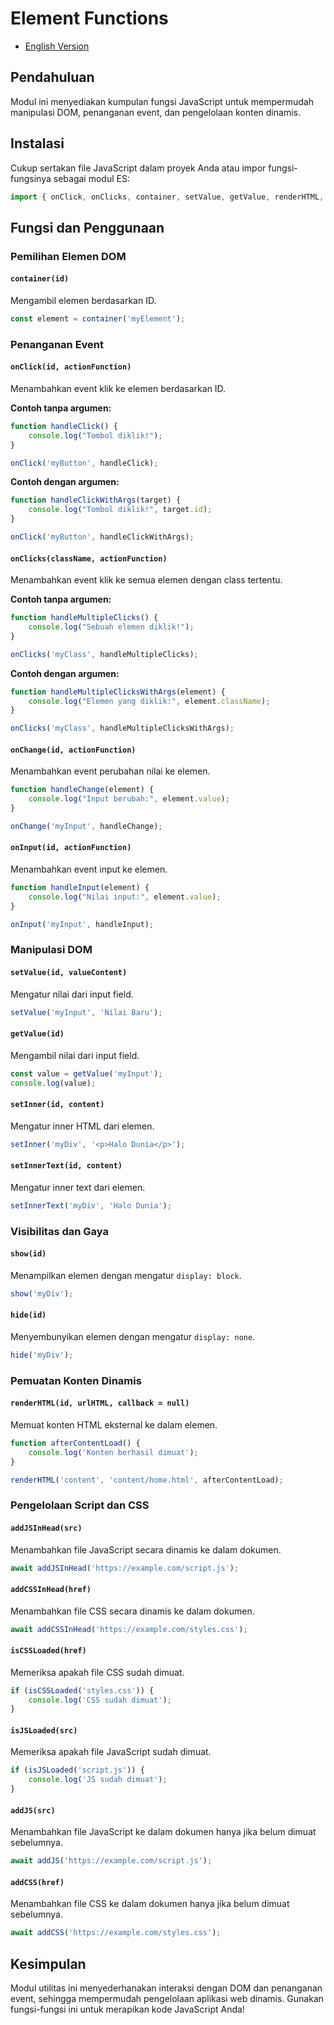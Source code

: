 # Element Functions

* [English Version](./element-en.md)

## Pendahuluan

Modul ini menyediakan kumpulan fungsi JavaScript untuk mempermudah manipulasi DOM, penanganan event, dan pengelolaan konten dinamis.

## Instalasi

Cukup sertakan file JavaScript dalam proyek Anda atau impor fungsi-fungsinya sebagai modul ES:

```javascript
import { onClick, onClicks, container, setValue, getValue, renderHTML, addJS, addCSS } from 'https://cdn.jsdelivr.net/gh/jscroot/lib@0.2.3/element.js';
```

## Fungsi dan Penggunaan

### Pemilihan Elemen DOM

#### `container(id)`

Mengambil elemen berdasarkan ID.

```javascript
const element = container('myElement');
```

### Penanganan Event

#### `onClick(id, actionFunction)`

Menambahkan event klik ke elemen berdasarkan ID.

**Contoh tanpa argumen:**

```javascript
function handleClick() {
    console.log("Tombol diklik!");
}

onClick('myButton', handleClick);
```

**Contoh dengan argumen:**

```javascript
function handleClickWithArgs(target) {
    console.log("Tombol diklik!", target.id);
}

onClick('myButton', handleClickWithArgs);
```

#### `onClicks(className, actionFunction)`

Menambahkan event klik ke semua elemen dengan class tertentu.

**Contoh tanpa argumen:**

```javascript
function handleMultipleClicks() {
    console.log("Sebuah elemen diklik!");
}

onClicks('myClass', handleMultipleClicks);
```

**Contoh dengan argumen:**

```javascript
function handleMultipleClicksWithArgs(element) {
    console.log("Elemen yang diklik:", element.className);
}

onClicks('myClass', handleMultipleClicksWithArgs);
```

#### `onChange(id, actionFunction)`

Menambahkan event perubahan nilai ke elemen.

```javascript
function handleChange(element) {
    console.log("Input berubah:", element.value);
}

onChange('myInput', handleChange);
```

#### `onInput(id, actionFunction)`

Menambahkan event input ke elemen.

```javascript
function handleInput(element) {
    console.log("Nilai input:", element.value);
}

onInput('myInput', handleInput);
```

### Manipulasi DOM

#### `setValue(id, valueContent)`

Mengatur nilai dari input field.

```javascript
setValue('myInput', 'Nilai Baru');
```

#### `getValue(id)`

Mengambil nilai dari input field.

```javascript
const value = getValue('myInput');
console.log(value);
```

#### `setInner(id, content)`

Mengatur inner HTML dari elemen.

```javascript
setInner('myDiv', '<p>Halo Dunia</p>');
```

#### `setInnerText(id, content)`

Mengatur inner text dari elemen.

```javascript
setInnerText('myDiv', 'Halo Dunia');
```

### Visibilitas dan Gaya

#### `show(id)`

Menampilkan elemen dengan mengatur `display: block`.

```javascript
show('myDiv');
```

#### `hide(id)`

Menyembunyikan elemen dengan mengatur `display: none`.

```javascript
hide('myDiv');
```

### Pemuatan Konten Dinamis

#### `renderHTML(id, urlHTML, callback = null)`

Memuat konten HTML eksternal ke dalam elemen.

```javascript
function afterContentLoad() {
    console.log('Konten berhasil dimuat');
}

renderHTML('content', 'content/home.html', afterContentLoad);
```

### Pengelolaan Script dan CSS

#### `addJSInHead(src)`

Menambahkan file JavaScript secara dinamis ke dalam dokumen.

```javascript
await addJSInHead('https://example.com/script.js');
```

#### `addCSSInHead(href)`

Menambahkan file CSS secara dinamis ke dalam dokumen.

```javascript
await addCSSInHead('https://example.com/styles.css');
```

#### `isCSSLoaded(href)`

Memeriksa apakah file CSS sudah dimuat.

```javascript
if (isCSSLoaded('styles.css')) {
    console.log('CSS sudah dimuat');
}
```

#### `isJSLoaded(src)`

Memeriksa apakah file JavaScript sudah dimuat.

```javascript
if (isJSLoaded('script.js')) {
    console.log('JS sudah dimuat');
}
```

#### `addJS(src)`

Menambahkan file JavaScript ke dalam dokumen hanya jika belum dimuat sebelumnya.

```javascript
await addJS('https://example.com/script.js');
```

#### `addCSS(href)`

Menambahkan file CSS ke dalam dokumen hanya jika belum dimuat sebelumnya.

```javascript
await addCSS('https://example.com/styles.css');
```

## Kesimpulan

Modul utilitas ini menyederhanakan interaksi dengan DOM dan penanganan event, sehingga mempermudah pengelolaan aplikasi web dinamis. Gunakan fungsi-fungsi ini untuk merapikan kode JavaScript Anda!

